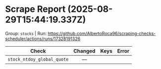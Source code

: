 # Scrape Report (2025-08-29T15:44:19.337Z)

Group: `stocks`  |  Run: https://github.com/AlbertoRoca96/scraping-checks-scheduler/actions/runs/17328191326

| Check | Changed | Keys | Error |
|---|:---:|:--|:--|
| `stock_ntdoy_global_quote` | — |  |  |

